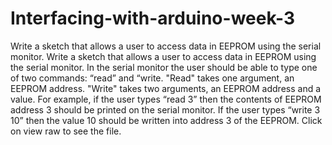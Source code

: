 # Interfacing-with-arduino-week-3
Write a sketch that allows a user to access data in EEPROM using the serial monitor.
Write a sketch that allows a user to access data in EEPROM using the serial monitor.
In the serial monitor the user should be able to type one of two commands: “read” and “write.
"Read" takes one argument, an EEPROM address. "Write" takes two arguments, an EEPROM address and a value.
For example, if the user types “read 3” then the contents of EEPROM address 3 should be printed on the serial monitor.
 If the user types “write 3 10” then the value 10 should be written into address 3 of the EEPROM. 
 Click on view raw to see the file.
